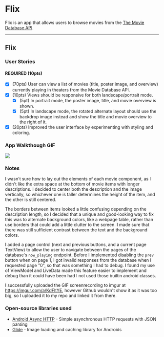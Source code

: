 # Flix
Flix is an app that allows users to browse movies from the [The Movie Database API](http://docs.themoviedb.apiary.io/#).

---

## Flix

### User Stories

#### REQUIRED (10pts)
- [x] (70pts) User can view a list of movies (title, poster image, and overview) currently playing in theaters from the Movie Database API.
- [x] (10pts) Views should be responsive for both landscape/portrait mode.
   - [x] (5pt) In portrait mode, the poster image, title, and movie overview is shown.
   - [x] (5pt) In landscape mode, the rotated alternate layout should use the backdrop image instead and show the title and movie overview to the right of it.
- [x] (20pts) Improved the user interface by experimenting with styling and coloring.

### App Walkthough GIF


<img src="https://github.com/Noam-Bendelac/cs3714-hw4/blob/main/screen_record.gif?raw=true"><br>

### Notes


I wasn't sure how to lay out the elements of each movie component, as I didn't like the extra space at the bottom of movie items with longer descriptions. I decided to center both the description and the image vertically, so whichever one is taller determines the height of the item, and the other is still centered.

The borders between items looked a little confusing depending on the description length, so I decided that a unique and good-looking way to fix this was to alternate background colors, like a webpage table, rather than use borders that could add a little clutter to the screen. I made sure that there was still sufficient contrast between the text and the background colors.

I added a page control (next and previous buttons, and a current page TextView) to allow the user to navigate between the pages of the database's `now_playing` endpoint. Before I implemented disabling the `prev` button when on page 1, I got invalid responses from the database when I requested page "0", so that was something I had to debug. I found my use of ViewModel and LiveData made this feature easier to implement and debug than it could have been had I not used those builtin android classes.

I successfully uploaded the GIF screenrecording to imgur at https://imgur.com/a/KdFltYE, however Github wouldn't show it as it was too big, so I uploaded it to my repo and linked it from there.

### Open-source libraries used

- [Android Async HTTP](https://github.com/codepath/CPAsyncHttpClient) - Simple asynchronous HTTP requests with JSON parsing
- [Glide](https://github.com/bumptech/glide) - Image loading and caching library for Androids
